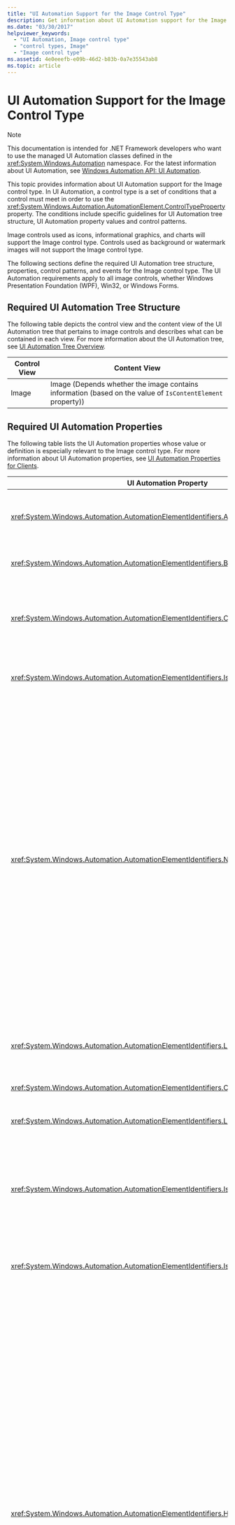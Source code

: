 ```yaml
---
title: "UI Automation Support for the Image Control Type"
description: Get information about UI Automation support for the Image control type. Learn the required tree structure, properties, control patterns, and events.
ms.date: "03/30/2017"
helpviewer_keywords:
  - "UI Automation, Image control type"
  - "control types, Image"
  - "Image control type"
ms.assetid: 4e0eeefb-e09b-46d2-b83b-0a7e35543ab8
ms.topic: article
---
```

# UI Automation Support for the Image Control Type

> [!NOTE]
> This documentation is intended for .NET Framework developers who want to use the managed UI Automation classes defined in the <xref:System.Windows.Automation> namespace. For the latest information about UI Automation, see [Windows Automation API: UI Automation](/windows/win32/winauto/entry-uiauto-win32).

 This topic provides information about UI Automation support for the Image control type. In UI Automation, a control type is a set of conditions that a control must meet in order to use the <xref:System.Windows.Automation.AutomationElement.ControlTypeProperty> property. The conditions include specific guidelines for UI Automation tree structure, UI Automation property values and control patterns.

 Image controls used as icons, informational graphics, and charts will support the Image control type. Controls used as background or watermark images will not support the Image control type.

 The following sections define the required UI Automation tree structure, properties, control patterns, and events for the Image control type. The UI Automation requirements apply to all image controls, whether Windows Presentation Foundation (WPF), Win32, or Windows Forms.

<a name="Required_UI_Automation_Tree_Structure"></a>

## Required UI Automation Tree Structure

 The following table depicts the control view and the content view of the UI Automation tree that pertains to image controls and describes what can be contained in each view. For more information about the UI Automation tree, see [UI Automation Tree Overview](ui-automation-tree-overview.md).

|Control View|Content View|
|------------------|------------------|
|Image|Image (Depends whether the image contains information (based on the value of `IsContentElement` property))|

<a name="Required_UI_Automation_Properties"></a>

## Required UI Automation Properties

 The following table lists the UI Automation properties whose value or definition is especially relevant to the Image control type. For more information about UI Automation properties, see [UI Automation Properties for Clients](ui-automation-properties-for-clients.md).

|UI Automation Property|Value|Notes|
|------------------------------------------------------------------------------------|-----------|-----------|
|<xref:System.Windows.Automation.AutomationElementIdentifiers.AutomationIdProperty>|See notes.|The value of this property needs to be unique across all controls in an application.|
|<xref:System.Windows.Automation.AutomationElementIdentifiers.BoundingRectangleProperty>|See notes.|The outermost rectangle that contains the whole control.|
|<xref:System.Windows.Automation.AutomationElementIdentifiers.ClickablePointProperty>|See notes.|The image control’s clickable point must be a point within the bounding rectangle of the image control.|
|<xref:System.Windows.Automation.AutomationElementIdentifiers.IsKeyboardFocusableProperty>|See notes.|If the control can receive keyboard focus, it must support this property.|
|<xref:System.Windows.Automation.AutomationElementIdentifiers.NameProperty>|See notes.|The Name property must be exposed for all image controls that contain information. Programmatic access to this information requires that a textual equivalent to the graphic be provided. If the image control is purely decorative, it must only show up in the control view of the UI Automation tree and is not required to have a name. UI frameworks must support an ALT or alternate text property on images that can be set from within their framework. This property will then map to the UI Automation Name property.|
|<xref:System.Windows.Automation.AutomationElementIdentifiers.LabeledByProperty>|See notes.|If there is a static text label then this property must expose a reference to that control.|
|<xref:System.Windows.Automation.AutomationElementIdentifiers.ControlTypeProperty>|Image|This value is the same for all UI frameworks.|
|<xref:System.Windows.Automation.AutomationElementIdentifiers.LocalizedControlTypeProperty>|"image"|Localized string corresponding to the Image control type.|
|<xref:System.Windows.Automation.AutomationElementIdentifiers.IsContentElementProperty>|See notes.|The image control must be included in the content view of the UI Automation tree when it contains meaningful information not already exposed to the end user.|
|<xref:System.Windows.Automation.AutomationElementIdentifiers.IsControlElementProperty>|True|The image control is always included in the control view of the UI Automation tree.|
|<xref:System.Windows.Automation.AutomationElementIdentifiers.HelpTextProperty>|See notes.|The HelpText property exposes a localized string which describes the actual visual appearance of the control (for example, a red square with a white ‘X’) or other tooltip information associated with the image.<br /><br /> This property must be supported when a long description is needed to convey more information about the image control. For example, a complicated chart or diagram. This property maps to the HTML LongDesc tag and the Scalable Vector Graphics (SVG) Desc tag. Developers working with image controls must support a property to allow the visual description to be set on the control. This property must be mapped to the UI Automation VisualDescription property.|
|<xref:System.Windows.Automation.AutomationElementIdentifiers.ItemStatusProperty>|See notes.|If the image control represents state information about a particular item on the screen, the control should be contained within the item. When the image is contained within an item the item must support the status property and raise appropriate notifications when the status changes.<br /><br /> If an image is a standalone control and is conveying status this property must be supported.|

<a name="Required_UI_Automation_Control_Patterns"></a>

## Required UI Automation Control Patterns

 The following table lists the UI Automation control patterns required to be supported by all image controls. For more information about control patterns, see [UI Automation Control Patterns Overview](ui-automation-control-patterns-overview.md).

|Control Pattern|Support|Notes|
|---------------------|-------------|-----------|
|<xref:System.Windows.Automation.Provider.IGridItemProvider>|Depends|The image control supports the Grid Item pattern if the control is within a grid container.|
|<xref:System.Windows.Automation.Provider.ITableItemProvider>|Depends|The image control supports the Table Item pattern if the control is within a container that has header controls.|
|<xref:System.Windows.Automation.Provider.IInvokeProvider>|Never|If the image control contains a clickable image, the control should support a control type that supports the Invoke pattern, such as the Button control type.|
|<xref:System.Windows.Automation.Provider.ISelectionItemProvider>|Never|Image controls should not support the Selection Item pattern.|

<a name="Required_UI_Automation_Events"></a>

## Required UI Automation Events

 The following table lists the UI Automation events required to be supported by all image controls. For more information on events, see [UI Automation Events Overview](ui-automation-events-overview.md).

|UI Automation Event|Support|Notes|
|---------------------------------------------------------------------------------|-------------|-----------|
|<xref:System.Windows.Automation.InvokePatternIdentifiers.InvokedEvent>|Never|None|
|<xref:System.Windows.Automation.SelectionItemPatternIdentifiers.ElementAddedToSelectionEvent>|Never|None|
|<xref:System.Windows.Automation.SelectionItemPatternIdentifiers.ElementRemovedFromSelectionEvent>|Never|None|
|<xref:System.Windows.Automation.SelectionItemPatternIdentifiers.ElementSelectedEvent>|Never|None|
|<xref:System.Windows.Automation.AutomationElementIdentifiers.BoundingRectangleProperty> property-changed event.|Required|None|
|<xref:System.Windows.Automation.AutomationElementIdentifiers.IsOffscreenProperty> property-changed event.|Required|None|
|<xref:System.Windows.Automation.AutomationElementIdentifiers.IsEnabledProperty> property-changed event.|Required|None|
|<xref:System.Windows.Automation.AutomationElementIdentifiers.NameProperty> property-changed event.|Required|None|
|<xref:System.Windows.Automation.AutomationElementIdentifiers.AutomationFocusChangedEvent>|Required|None|
|<xref:System.Windows.Automation.AutomationElementIdentifiers.StructureChangedEvent>|Required|None|

## See also

- <xref:System.Windows.Automation.ControlType.Image>
- [UI Automation Control Types Overview](ui-automation-control-types-overview.md)
- [UI Automation Overview](ui-automation-overview.md)
